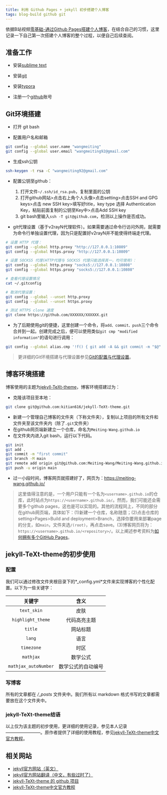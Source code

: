 ```yaml
---
title: 利用 Github Pages + jekyll 初步搭建个人博客
tags: blog-build github git
---
```


依据B站视频[零基础-通过Github Pages搭建个人博客](https://www.bilibili.com/video/BV1Xh411b7wh?p=1&vd_source=920ae7c6d6e4b25e0c4f5f62b465f99e)，在结合自己的习惯，这里记录一下自己第一次搭建个人博客的整个过程，以便自己后续查阅。




## 准备工作

- 安装[sublime text](https://www.sublimetext.com/)

- 安装[git](https://git-scm.com/)

- 安装[typora](https://typora.io/)

- 注册一个[github](https://github.com/)账号



## Git环境搭建

- 打开 git bash

- 配置用户名和邮箱

```sh
git config --global user.name "wangmeiting"
git config --global user.email "wangmeiting92@gmail.com"
```

- 生成ssh公钥

```sh
ssh-keygen -t rsa -C "wangmeiting92@gmail.com"
```

- 配置公钥至github：
  1. 打开文件`~/.ssh/id_rsa.pub`，复制里面的公钥
  2. 打开github网站>点击右上角个人头像>点击setting>点击SSH and GPG keys>点击 new SSH key>填写好title，key type 选择 Authentication Key，粘贴前面复制的公钥至Key中>点击Add SSH key
  3. git bash里输入`ssh -T git@github.com`，检测以上操作是否成功。

- git代理设置（基于v2rayN代理软件）。如果需要通过命令行访问外网，就需要为命令行单独设置代理，因为只是配置好v2rayN并不能使得终端走代理。

```sh
# 设置 HTTP 代理：
git config --global http.proxy "http://127.0.0.1:10809"
git config --global https.proxy "http://127.0.0.1:10809"

# 设置 SOCKS5 代理(HTTP代理与 SOCKS5 代理只能选择其一，均可使用)：
git config --global http.proxy "socks5://127.0.0.1:10808"
git config --global https.proxy "socks5://127.0.0.1:10808"

# 查看代理设置情况
cat ~/.gitconfig

# 取消代理设置：
git config --global --unset http.proxy
git config --global --unset https.proxy

# 测试 HTTPS clone 速度
git clone https://github.com/XXXXXX/XXXXXX.git
```

- 为了后期使用git的便捷，这里创建一个命令，将`add、commit、push`三个命令合并到一起。创建完成之后，便可以使用类似`git cmp "modified information"`的语句进行调用：

```sh
git config --global alias.cmp '!f() { git add -A && git commit -m "$@" && git push; }; f'
```

> 更详细的Git环境搭建与代理设置参见[Git的配置与代理设置](https://meiting-wang.github.io/2023/08/04/git%E7%9A%84%E9%85%8D%E7%BD%AE%E4%B8%8E%E4%BB%A3%E7%90%86%E8%AE%BE%E7%BD%AE.md.html)。



## 博客环境搭建

博客使用的主题为[jekyll-TeXt-theme](https://github.com/kitian616/jekyll-TeXt-theme)，博客环境搭建过为：

- 克隆该项目至本地：

```sh
git clone git@github.com:kitian616/jekyll-TeXt-theme.git
```

- 新建一个管理自己博客的文件夹（下称文件夹），复制以上项目的所有文件和文件夹至该文件夹内（除了`.git`文件夹）
- 在github网页端新建立一个仓库，命名为`Meiting-Wang.github.io`
- 在文件夹内进入git bash，运行以下代码。

```sh
git init
git add .
git commit -m "first commit"
git branch -M main
git remote add origin git@github.com:Meiting-Wang/Meiting-Wang.github.io.git
git push -u origin main
```

- 过一小段时间，博客网页就搭建好了，网页为：https://meiting-wang.github.io/

> 这里值得注意的是，一个用户只能有一个名为`<username>.github.io`的仓库，此时站点为`https://<username>.github.io/`。然而，我们可能还会需要多个github pages，这也是可以实现的。其他的流程同上，不同的部分在github网页端，具体如下：(1)新建一个仓库，名称随意；(2)点击仓库的setting>Pages>Build and deployment>Branch，选择你要用来部署page的分支，如`main`，文件夹选`/(root)`，再点击save。(3)博客网页将为：`https://<username>.github.io/<repository>/`。以上阐述参考资料为[如何拥有多个GitHub Pages](https://h0sec.com/2021/gitpage.html)。



## jekyll-TeXt-theme的初步使用

### 配置

我们可以通过修改文件夹根目录下的*_config.yml*文件来实现博客的个性化配置。以下为一些关键字：

|        关键字        |        含义        |
| :------------------: | :----------------: |
|     `text_skin`      |        皮肤        |
|  `highlight_theme`   |    代码高亮主题    |
|       `title`        |      网站标题      |
|        `lang`        |        语言        |
|      `timezone`      |        时区        |
|      `mathjax`       |      数学公式      |
| `mathjax_autoNumber` | 数学公式的自动编号 |

### 写博客

所有的文章都在 */_posts* 文件夹中。我们所有以 markdown 格式书写的文章都需要放在这个文件夹中。

### jekyll-TeXt-theme结语

以上仅为该主题的初步使用，更详细的使用记录，参见本人记录————————。原作者提供了详细的使用教程，参见[jekyll-TeXt-theme中文官方教程](https://kitian616.github.io/jekyll-TeXt-theme/docs/zh/quick-start)。



## 相关网站

- [jekyll官方网站（英文）](https://jekyllrb.com/)
- [jekyll官方网站翻译（中文，有些过时了）](http://jekyllcn.com/)
- [jekyll-TeXt-theme 的 github 项目](https://github.com/kitian616/jekyll-TeXt-theme)
- [jekyll-TeXt-theme中文官方教程](https://kitian616.github.io/jekyll-TeXt-theme/docs/zh/quick-start)



























































































